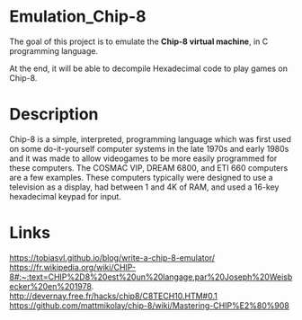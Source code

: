 # Emulation_Chip-8

The goal of this project is to emulate the **Chip-8 virtual machine**, in C programming language.

At the end, it will be able to decompile Hexadecimal code to play games on Chip-8.

# Description
Chip-8 is a simple, interpreted, programming language which was first used on some do-it-yourself computer systems in the late 1970s and early 1980s and it was made to allow videogames to be more easily programmed for these computers. The COSMAC VIP, DREAM 6800, and ETI 660 computers are a few examples. These computers typically were designed to use a television as a display, had between 1 and 4K of RAM, and used a 16-key hexadecimal keypad for input.

# Links
https://tobiasvl.github.io/blog/write-a-chip-8-emulator/
https://fr.wikipedia.org/wiki/CHIP-8#:~:text=CHIP%2D8%20est%20un%20langage,par%20Joseph%20Weisbecker%20en%201978.
http://devernay.free.fr/hacks/chip8/C8TECH10.HTM#0.1
https://github.com/mattmikolay/chip-8/wiki/Mastering-CHIP%E2%80%908
